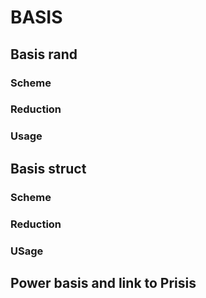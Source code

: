 # BASIS

## Basis rand

### Scheme

### Reduction

### Usage

## Basis struct

### Scheme 

### Reduction

### USage

## Power basis and link to Prisis